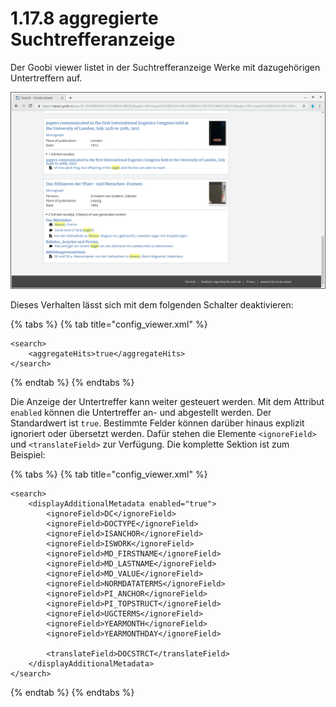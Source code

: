 # 1.17.8 aggregierte Suchtrefferanzeige

Der Goobi viewer listet in der Suchtrefferanzeige Werke mit dazugehörigen Untertreffern auf.

![aggregierte Suchtrefferanzeige](../../../.gitbook/assets/conf_1.17.8.png)

Dieses Verhalten lässt sich mit dem folgenden Schalter deaktivieren:

{% tabs %}
{% tab title="config\_viewer.xml" %}
```markup
<search>
    <aggregateHits>true</aggregateHits>
</search>
```
{% endtab %}
{% endtabs %}

Die Anzeige der Untertreffer kann weiter gesteuert werden. Mit dem Attribut `enabled` können die Untertreffer an- und abgestellt werden. Der Standardwert ist `true`. Bestimmte Felder können darüber hinaus explizit ignoriert oder übersetzt werden. Dafür stehen die Elemente `<ignoreField>` und `<translateField>` zur Verfügung. Die komplette Sektion ist zum Beispiel:

{% tabs %}
{% tab title="config\_viewer.xml" %}
```markup
<search>
    <displayAdditionalMetadata enabled="true">
        <ignoreField>DC</ignoreField>
        <ignoreField>DOCTYPE</ignoreField>
        <ignoreField>ISANCHOR</ignoreField>
        <ignoreField>ISWORK</ignoreField>
        <ignoreField>MD_FIRSTNAME</ignoreField>
        <ignoreField>MD_LASTNAME</ignoreField>
        <ignoreField>MD_VALUE</ignoreField>
        <ignoreField>NORMDATATERMS</ignoreField>
        <ignoreField>PI_ANCHOR</ignoreField>
        <ignoreField>PI_TOPSTRUCT</ignoreField>
        <ignoreField>UGCTERMS</ignoreField>
        <ignoreField>YEARMONTH</ignoreField>
        <ignoreField>YEARMONTHDAY</ignoreField>

        <translateField>DOCSTRCT</translateField>
    </displayAdditionalMetadata>
</search>
```
{% endtab %}
{% endtabs %}


